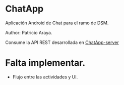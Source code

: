 # ChatApp

Aplicación Android de Chat para el ramo de DSM.

Author: Patricio Araya.

Consume la API REST desarrollada en [ChatApp-server](https://github.com/patoarayas/ChatApp-server)

# Falta implementar.
- Flujo entre las actividades y UI.
